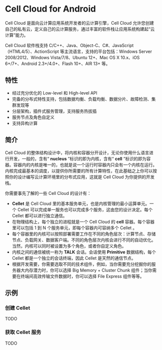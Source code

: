Cell Cloud for Android
======================


Cell Cloud 是面向云计算应用系统开发者的云计算引擎，Cell Cloud 允许您创建自己的私有云，定义自己的云计算服务，通过丰富的软件栈让应用系统构建起“云计算”能力。

Cell Cloud 软件栈支持 C/C++、Java、Object-C、C#、JavaScript（HTML4/5）、ActionScript 等主流语言，支持的平台包括：Windows Server 2008/2012、Windows Vista/7/8、Ubuntu 12+、Mac OS X 10.x、iOS 6+/7+、Android 2.3+/4.0+、Flash 10+、AIR 13+ 等。


特性
----

- 经过充分优化的 Low-level 和 High-level API
- 完备的分布式特性支持，包括数据均衡、负载均衡、数据分片、故障检测、集群发现等
- 分层架构，插件式服务管理，支持服务热拔插
- 服务节点及角色自定义
- 支持异构计算


简介
----
Cell Cloud 的整体结构设计中，将内核和容器分开设计，无论你使用什么语言进行开发，一般的，含有“ **nucleus** ”标识的即为内核，含有“ **cell** ”标识的即为容器。容器内的内核是唯一的，也就是说一个运行时容器内只会有一个内核在运行。内核完成最基本的调度，以提供你所需要的所有计算特性，在此基础之上你可以按照你的设计编写云计算环境里的分布式应用，这就是 Cell Cloud 为你提供的开发栈。

你需要事先了解的一些 Cell Cloud 的设计有：

+ **Cellet** 是 Cell Cloud 里的基本服务单元，也是内核管理的最小运算单元。一个 Cellet 可以完成单一服务也可以完成多个服务，这由您的设计决定。每个 Cellet 都可以进行独立通信。
+ 在物理结构上，每个独立的进程就是一个 Cell Cloud 的 **cell** 容器。每个容器里可以包括 1 到 N 个服务单元，即每个容器内可容纳多个 Cellet 。
+ 每个容器里的内核可以按照部署需要工作在不同的角色层次：计算节点、存储节点、负载网关、数据客户端。不同的角色层次内核会进行不同的自动优化。当然，内核可以同时被设置为多个角色，或者你自定义角色。
+ 内核之间的通信被统一称为 **TALK** 会话。会话使用 **Primitive** 数据结构，每个 Cellet 都是一个独立的会话终端，因此 Cellet 是天然的通信节点。
+ 根据开发需要，你需要选取不同的技术组件，例如，当你需要充分挖掘你的服务器大内存潜力时，你可以选择 Big Memory + Cluster Chunk 组件；当你需要在终端间高效传输文件数据时，你可以选择 File Express 组件等等。


示例
----

### 创建 Cellet 

TODO

### 获取 Cellet 服务

TODO
